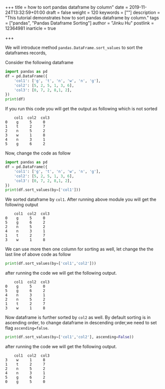 +++
title = how to sort pandas dataframe by column"
date = 2019-11-24T13:32:59+01:00
draft = false
weight = 120
keywords = [""]
description = "This tutorial demonstrates  how to sort pandas dataframe by column."
tags = ["pandas", "Pandas Dataframe Sorting"]
author = "Jinku Hu"
postlink = 12364981
inarticle = true

+++

We will introduce method `pandas.DataFrame.sort_values` to sort the dataframes records,

Consider the following dataframe

```python
import pandas as pd
df = pd.DataFrame({
    'col1': ['g', 't', 'n', 'w', 'n', 'g'],
    'col2': [5, 2, 5, 1, 3, 6],
    'col3': [0, 7, 2, 8,1, 2],
})
print(df)
```
If you run this  code you will get the output as following which is not sorted 

```
    col1  col2  col3
0    g     5     0
1    t     2     7
2    n     5     2
3    w     1     8
4    n     3     1
5    g     6     2
```

Now, change the code as follow 

```python
import pandas as pd
df = pd.DataFrame({
    'col1': ['g', 't', 'n', 'w', 'n', 'g'],
    'col2': [5, 2, 5, 1, 3, 6],
    'col3': [0, 7, 2, 8,1, 2],
})
print(df.sort_values(by=['col1']))
```

We sorted dataframe by `col1`. After running above module you will get the following output 

```
    col1  col2  col3
0    g     5     0
5    g     6     2
2    n     5     2
4    n     3     1
1    t     2     7
3    w     1     8
```
We can use more then one column for sorting as well, let change the the last line of above code as follow
```python
print(df.sort_values(by=['col1','col2']))
```
after running the code we will get the following output. 
```
    col1  col2  col3
0    g     5     0
5    g     6     2
4    n     3     1
2    n     5     2
1    t     2     7
3    w     1     8
```
Now  dataframe is further sorted by `col2` as well. By default sorting is in ascending order, to change dataframe in descending order,we need to set flag  `ascending=false`.
```python
print(df.sort_values(by=['col1','col2'], ascending=False))
```

after running the code we will get the following output. 
```
    col1  col2  col3
3    w     1     8
1    t     2     7
2    n     5     2
4    n     3     1
5    g     6     2
0    g     5     0
```
